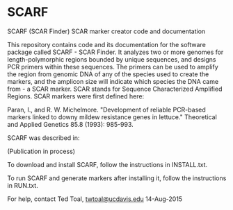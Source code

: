 # SCARF
SCARF (SCAR Finder) SCAR marker creator code and documentation

This repository contains code and its documentation for the software package called SCARF - SCAR Finder.  It analyzes two or more genomes for length-polymorphic regions bounded by unique sequences, and designs PCR primers within these sequences.  The primers can be used to amplify the region from genomic DNA of any of the species used to create the markers, and the amplicon size will indicate which species the DNA came from - a SCAR marker.  SCAR stands for Sequence Characterized Amplified Regions.  SCAR markers were first defined here:

Paran, I., and R. W. Michelmore. "Development of reliable PCR-based markers linked to downy mildew resistance genes in lettuce." Theoretical and Applied Genetics 85.8 (1993): 985-993.

SCARF was described in:

(Publication in process)

To download and install SCARF, follow the instructions in INSTALL.txt.

To run SCARF and generate markers after installing it, follow the instructions in RUN.txt.

For help, contact Ted Toal, twtoal@ucdavis.edu
14-Aug-2015
